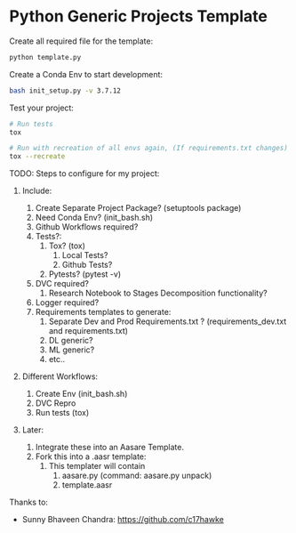 # Python Generic Projects Template

Create all required file for the template:
```bash
python template.py
```

Create a Conda Env to start development:
```bash
bash init_setup.py -v 3.7.12
```

Test your project:
```bash
# Run tests
tox

# Run with recreation of all envs again, (If requirements.txt changes)
tox --recreate
```

TODO: Steps to configure for my project:
1) Include:
   1) Create Separate Project Package? (setuptools package)
   2) Need Conda Env? (init_bash.sh)
   3) Github Workflows required?
   4) Tests?:
      1) Tox? (tox)
         1) Local Tests?
         2) Github Tests?
      2) Pytests? (pytest -v)
   5) DVC required?
      1) Research Notebook to Stages Decomposition functionality?
   6) Logger required?
   7) Requirements templates to generate:
      1) Separate Dev and Prod Requirements.txt ? (requirements_dev.txt and requirements.txt)
      2) DL generic?
      3) ML generic?
      4) etc..
   
   
2) Different Workflows:
   1) Create Env (init_bash.sh)
   2) DVC Repro
   3) Run tests (tox)


3) Later:
   1) Integrate these into an Aasare Template.
   2) Fork this into a .aasr template:
      1) This templater will contain 
         1) aasare.py (command: aasare.py unpack)
         2) template.aasr

Thanks to:
- Sunny Bhaveen Chandra: <https://github.com/c17hawke>